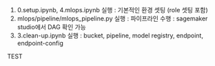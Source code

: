 1. 0.setup.ipynb, 4.mlops.ipynb 실행
  : 기본적인 환경 셋팅 (role 셋팅 포함)
2. mlops/pipeline/mlops_pipeline.py 실행
  : 파이프라인 수행
  : sagemaker studio에서 DAG 확인 가능
3. 3.clean-up.ipynb 실행
  : bucket, pipeline, model registry, endpoint, endpoint-config
  
TEST